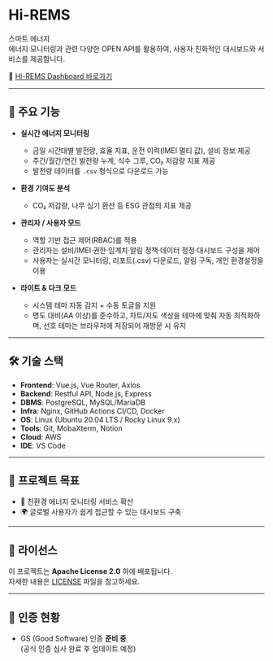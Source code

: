 <h1>Hi-REMS</h1>

<p >
  스마트 에너지
  <br/>
  에너지 모니터링과 관련 다양한 OPEN API를 활용하여, 사용자 친화적인 대시보드와 서비스를 제공합니다.
</p>


  🔗 <a href="https://kocome.com/hirems/frontend/#/">Hi-REMS Dashboard 바로가기</a>


---

## 🚀 주요 기능
- **실시간 에너지 모니터링**
   
  - 금일 시간대별 발전량, 효율 지표, 운전 이력(IMEI 멀티 값), 설비 정보 제공  
  - 주간/월간/연간 발전량 누계, 식수 그루, CO₂ 저감량 지표 제공  
  - 발전량 데이터를 `.csv` 형식으로 다운로드 가능
 
- **환경 기여도 분석**
  
  - CO₂ 저감량, 나무 심기 환산 등 ESG 관점의 지표 제공

- **관리자 / 사용자 모드**
  
  - 역할 기반 접근 제어(RBAC)를 적용 
  - 관리자는 설비/IMEI·권한·임계치·알림 정책·데이터 정정·대시보드 구성을 제어
  - 사용자는 실시간 모니터링, 리포트(.csv) 다운로드, 알림 구독, 개인 환경설정을 이용

- **라이트 & 다크 모드**
  
  - 시스템 테마 자동 감지 + 수동 토글을 지원
  - 명도 대비(AA 이상)를 준수하고, 차트/지도 색상을 테마에 맞춰 자동 최적화하며, 선호 테마는 브라우저에 저장되어 재방문 시 유지
---

## 🛠️ 기술 스택
- **Frontend**: Vue.js, Vue Router, Axios  
- **Backend**: Restful API, Node.js, Express  
- **DBMS**: PostgreSQL, MySQL/MariaDB  
- **Infra**: Nginx, GitHub Actions CI/CD, Docker  
- **OS**: Linux (Ubuntu 20.04 LTS / Rocky Linux 9.x)  
- **Tools**: Git, MobaXterm, Notion  
- **Cloud**: AWS  
- **IDE**: VS Code  

---

## 📖 프로젝트 목표
- 🌱 친환경 에너지 모니터링 서비스 확산  
- 🌍 글로벌 사용자가 쉽게 접근할 수 있는 대시보드 구축  

---

## 📄 라이선스
이 프로젝트는 **Apache License 2.0** 하에 배포됩니다.  
자세한 내용은 [LICENSE](./LICENSE) 파일을 참고하세요.  

---

## 🏅 인증 현황
- GS (Good Software) 인증 **준비 중**  
  (공식 인증 심사 완료 후 업데이트 예정)
